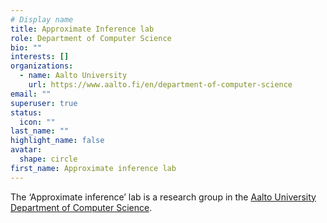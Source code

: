 ```yaml
---
# Display name
title: Approximate Inference lab
role: Department of Computer Science
bio: ""
interests: []
organizations:
  - name: Aalto University
    url: https://www.aalto.fi/en/department-of-computer-science
email: ""
superuser: true
status:
  icon: ""
last_name: ""
highlight_name: false
avatar:
  shape: circle
first_name: Approximate inference lab
---
```


The ‘Approximate inference’ lab is a research group in the [Aalto University Department of Computer Science](https://www.aalto.fi/en/department-of-computer-science).
